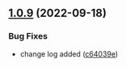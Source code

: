 ## [1.0.9](https://github.com/shubhadip/svelte-otp/compare/v1.0.8...v1.0.9) (2022-09-18)


### Bug Fixes

* change log added ([c64039e](https://github.com/shubhadip/svelte-otp/commit/c64039ee167f2eeb1802ec6e792624d80db342f0))
